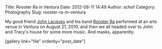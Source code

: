 Title: Rooster Ra in Ventura
Date: 2012-08-11 14:49
Author: schof
Category: Photography
Slug: rooster-ra-in-ventura

My good friend [John Lacques](http://drumtime.net) and his band [Rooster
Ra](http://roosterra.com/) performed at an arts venue in Ventura on
August 21, 2010, and then we all headed over to John and Tracy's house
for some more music. And masks, apparently.

[gallery link="file" orderby="post\_date"]

